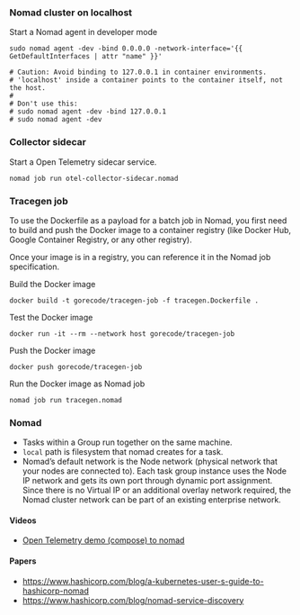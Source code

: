 ### Nomad cluster on localhost
Start a Nomad agent in developer mode
```shell
sudo nomad agent -dev -bind 0.0.0.0 -network-interface='{{ GetDefaultInterfaces | attr "name" }}'

# Caution: Avoid binding to 127.0.0.1 in container environments. 
# 'localhost' inside a container points to the container itself, not the host.
#
# Don't use this:
# sudo nomad agent -dev -bind 127.0.0.1
# sudo nomad agent -dev
```

### Collector sidecar

Start a Open Telemetry sidecar service.
```shell
nomad job run otel-collector-sidecar.nomad
```

### Tracegen job

To use the Dockerfile as a payload for a batch job in Nomad, you first need to build and push the Docker image to a container registry (like Docker Hub, Google Container Registry, or any other registry).

Once your image is in a registry, you can reference it in the Nomad job specification.

Build the Docker image
```shell
docker build -t gorecode/tracegen-job -f tracegen.Dockerfile .
```

Test the Docker image
```shell
docker run -it --rm --network host gorecode/tracegen-job
```

Push the Docker image
```shell
docker push gorecode/tracegen-job
```

Run the Docker image as Nomad job
```shell
nomad job run tracegen.nomad
```

### Nomad

- Tasks within a Group run together on the same machine.
- `local` path is filesystem that nomad creates for a task.
- Nomad’s default network is the Node network (physical network that your nodes are connected to). Each task group instance uses the Node IP network and gets its own port through dynamic port assignment. Since there is no Virtual IP or an additional overlay network required, the Nomad cluster network can be part of an existing enterprise network.


#### Videos

- [Open Telemetry demo (compose) to nomad](https://www.youtube.com/watch?v=Egk5L2AM-28)

#### Papers

- https://www.hashicorp.com/blog/a-kubernetes-user-s-guide-to-hashicorp-nomad
- https://www.hashicorp.com/blog/nomad-service-discovery

